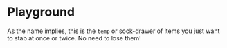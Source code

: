 # Playground

As the name implies, this is the `temp` or sock-drawer
of items you just want to stab at once or twice. No need
to lose them!
